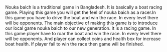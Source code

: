 Nouka baich is a traditional game in Bangladesh. It is basically a boat racing game. Playing this game you will get the feel of nouka baich as a racer.In this game you have to drive the boat and win the race. In every level there will be opponents. The main objective of making this game is to introduce our local game nouka baich to our new generation.  It is a racing game. In this game player have to roar the boat and win the race. In every level there will be opponents. And player can collect coins and health box for increase boat health. If player fail to win the race then game will be finished.
